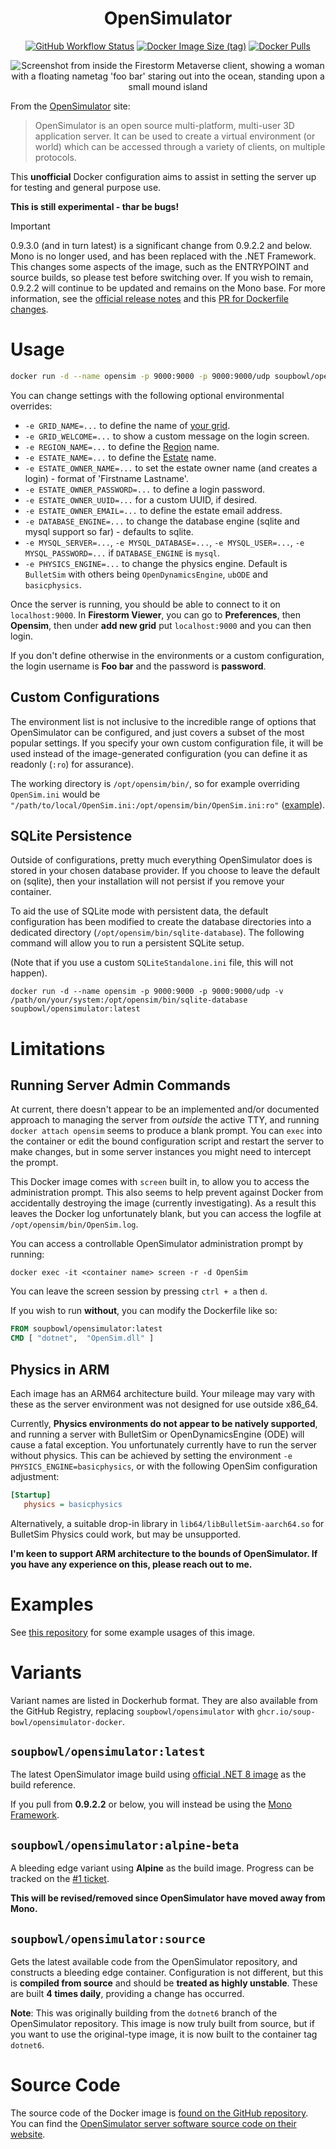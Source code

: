 <h1 align="center">OpenSimulator</h1>

<p align="center">
  <a href="https://github.com/soup-bowl/opensimulator-docker/actions/workflows/build-main.yml"><img src="https://img.shields.io/github/actions/workflow/status/soup-bowl/opensimulator-docker/build-main.yml?style=plastic" alt="GitHub Workflow Status" /></a>
  <a href="https://hub.docker.com/r/soupbowl/opensimulator"><img src="https://img.shields.io/docker/image-size/soupbowl/opensimulator/latest?logo=docker&logoColor=white&style=plastic" alt="Docker Image Size (tag)" /></a>
  <a href="https://hub.docker.com/r/soupbowl/opensimulator"><img src="https://img.shields.io/docker/pulls/soupbowl/opensimulator?logo=docker&logoColor=white&style=plastic" alt="Docker Pulls" /></a>
</p>

<p align="center">
  <img src="https://github.com/user-attachments/assets/a1ae88ba-2eb5-425f-b495-f3895e45c024" alt="Screenshot from inside the Firestorm Metaverse client, showing a woman with a floating nametag 'foo bar' staring out into the ocean, standing upon a small mound island" />
</p>

From the [OpenSimulator][os] site:

> OpenSimulator is an open source multi-platform, multi-user 3D application server. It can be used to create a virtual environment (or world) which can be accessed through a variety of clients, on multiple protocols.

This **unofficial** Docker configuration aims to assist in setting the server up for testing and general purpose use.

**This is still experimental - thar be bugs!**

> [!IMPORTANT]  
> 0.9.3.0 (and in turn latest) is a significant change from 0.9.2.2 and below. Mono is no longer used, and has been replaced with the .NET Framework. This changes some aspects of the image, such as the ENTRYPOINT and source builds, so please test before switching over. If you wish to remain, 0.9.2.2 will continue to be updated and remains on the Mono base. For more information, see the [official release notes](http://opensimulator.org/wiki/0.9.3.0) and this [PR for Dockerfile changes](https://github.com/soup-bowl/opensimulator-docker/pull/8/files).

# Usage

```bash
docker run -d --name opensim -p 9000:9000 -p 9000:9000/udp soupbowl/opensimulator:latest
```

You can change settings with the following optional environmental overrides:

* `-e GRID_NAME=...` to define the name of [your grid][grid].
* `-e GRID_WELCOME=...` to show a custom message on the login screen.
* `-e REGION_NAME=...` to define the [Region][region] name.
* `-e ESTATE_NAME=...` to define the [Estate][estate] name.
* `-e ESTATE_OWNER_NAME=...` to set the estate owner name (and creates a login) - format of 'Firstname Lastname'.
* `-e ESTATE_OWNER_PASSWORD=...` to define a login password.
* `-e ESTATE_OWNER_UUID=...` for a custom UUID, if desired.
* `-e ESTATE_OWNER_EMAIL=...` to define the estate email address.
* `-e DATABASE_ENGINE=...` to change the database engine (sqlite and mysql support so far) - defaults to sqlite.
* `-e MYSQL_SERVER=...`, `-e MYSQL_DATABASE=...`, `-e MYSQL_USER=...`, `-e MYSQL_PASSWORD=...` if `DATABASE_ENGINE` is `mysql`.
* `-e PHYSICS_ENGINE=...` to change the physics engine. Default is `BulletSim` with others being `OpenDynamicsEngine`, `ubODE` and `basicphysics`.

Once the server is running, you should be able to connect to it on `localhost:9000`. In **Firestorm Viewer**, you can go to **Preferences**, then **Opensim**, then under **add new grid** put `localhost:9000` and you can then login.

If you don't define otherwise in the environments or a custom configuration, the login username is **Foo bar** and the password is **password**.

## Custom Configurations

The environment list is not inclusive to the incredible range of options that OpenSimulator can be configured, and just covers a subset of the most popular settings. If you specify your own custom configuration file, it will be used instead of the image-generated configuration (you can define it as readonly (`:ro`) for assurance).

The working directory is `/opt/opensim/bin/`, so for example overriding `OpenSim.ini` would be `"/path/to/local/OpenSim.ini:/opt/opensim/bin/OpenSim.ini:ro"` ([example](https://github.com/soup-bowl/opensim-sandbox/blob/1d4324e1bdd4ba715edc1c3f78e78842e7374f1b/standalone-wordpress/docker-compose.yml#L34)).

## SQLite Persistence

Outside of configurations, pretty much everything OpenSimulator does is stored in your chosen database provider. If you choose to leave the default on (sqlite), then your installation will not persist if you remove your container.

To aid the use of SQLite mode with persistent data, the default configuration has been modified to create the database directories into a dedicated directory (`/opt/opensim/bin/sqlite-database`). The following command will allow you to run a persistent SQLite setup.

(Note that if you use a custom `SQLiteStandalone.ini` file, this will not happen).

```
docker run -d --name opensim -p 9000:9000 -p 9000:9000/udp -v /path/on/your/system:/opt/opensim/bin/sqlite-database  soupbowl/opensimulator:latest
```

# Limitations

## Running Server Admin Commands

At current, there doesn't appear to be an implemented and/or documented approach to managing the server from _outside_ the active TTY, and running `docker attach opensim` seems to produce a blank prompt. You can `exec` into the container or edit the bound configuration script and restart the server to make changes, but in some server instances you might need to intercept the prompt.

This Docker image comes with `screen` built in, to allow you to access the administration prompt. This also seems to help prevent against Docker from accidentally destroying the image (currently investigating). As a result this leaves the Docker log unfortunately blank, but you can access the logfile at `/opt/opensim/bin/OpenSim.log`.

You can access a controllable OpenSimulator administration prompt by running:

```
docker exec -it <container name> screen -r -d OpenSim
```

You can leave the screen session by pressing `ctrl + a` then `d`.

If you wish to run **without**, you can modify the Dockerfile like so:

```dockerfile
FROM soupbowl/opensimulator:latest
CMD [ "dotnet",  "OpenSim.dll" ]
```

## Physics in ARM

Each image has an ARM64 architecture build. Your mileage may vary with these as the server environment was not designed for use outside x86_64.

Currently, **Physics environments do not appear to be natively supported**, and running a server with BulletSim or OpenDynamicsEngine (ODE) will cause a fatal exception. You unfortunately currently have to run the server without physics. This can be achieved by setting the environment `-e PHYSICS_ENGINE=basicphysics`, or with the following OpenSim configuration adjustment:

```ini
[Startup]
   physics = basicphysics
```

Alternatively, a suitable drop-in library in `lib64/libBulletSim-aarch64.so` for BulletSim Physics could work, but may be unsupported.

**I'm keen to support ARM architecture to the bounds of OpenSimulator. If you have any experience on this, please reach out to me.**

# Examples

See [this repository](https://github.com/soup-bowl/opensim-sandbox) for some example usages of this image.

# Variants

Variant names are listed in Dockerhub format. They are also available from the GitHub Registry, replacing `soupbowl/opensimulator` with `ghcr.io/soup-bowl/opensimulator-docker`.

## `soupbowl/opensimulator:latest`

The latest OpenSimulator image build using [official .NET 8 image](https://mcr.microsoft.com/en-us/product/dotnet/runtime/about) as the build reference.

If you pull from **0.9.2.2** or below, you will instead be using the [Mono Framework](https://hub.docker.com/_/mono/).

## `soupbowl/opensimulator:alpine-beta`

A bleeding edge variant using **Alpine** as the build image. Progress can be tracked on the [#1 ticket](https://github.com/soup-bowl/opensimulator-docker/issues/1).

**This will be revised/removed since OpenSimulator have moved away from Mono.**

## `soupbowl/opensimulator:source`

Gets the latest available code from the OpenSimulator repository, and constructs a bleeding edge container. Configuration is not different, but this is **compiled from source** and should be **treated as highly unstable**. These are built **4 times daily**, providing a change has occurred.

**Note**: This was originally building from the `dotnet6` branch of the OpenSimulator repository. This image is now truly built from source, but if you want to use the original-type image, it is now built to the container tag `dotnet6`.

# Source Code

The source code of the Docker image is [found on the GitHub repository][src]. You can find the [OpenSimulator server software source code on their website](http://opensimulator.org/wiki/Developer_Documentation#Source_Code_Repository_Access).

[src]: https://github.com/soup-bowl/opensimulator-docker
[os]: http://opensimulator.org/wiki/Main_Page
[grid]: https://wiki.secondlife.com/wiki/Land#Grid
[estate]: https://wiki.secondlife.com/wiki/Land#Estate
[region]: https://wiki.secondlife.com/wiki/Land#Region
